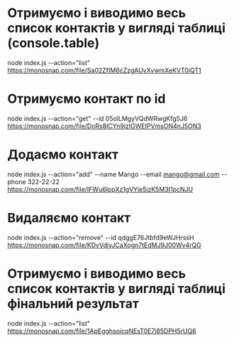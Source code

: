 # Отримуємо і виводимо весь список контактів у вигляді таблиці (console.table)
node index.js --action="list"
https://monosnap.com/file/Sa02ZfIM6cZzgAUvXvwmXeKVT0iQT1

# Отримуємо контакт по id
node index.js --action="get" --id 05olLMgyVQdWRwgKfg5J6
https://monosnap.com/file/DoRs8lCYn9izIGWEIPVmsON4nJ5ON3

# Додаємо контакт
node index.js --action="add" --name Mango --email mango@gmail.com --phone 322-22-22
https://monosnap.com/file/IFWu6IppXz1gVYie5izK5M3I1pcNJU

# Видаляємо контакт
node index.js --action="remove" --id qdggE76Jtbfd9eWJHrssH
https://monosnap.com/file/KDvVdiyJCaXogn7tEdMJ9J00Wv4rQG

# Отримуємо і виводимо весь список контактів у вигляді таблиці фінальний результат
node index.js --action="list"
https://monosnap.com/file/1ApEgghsoicqNEsT0E7j85DPH5rUQ6